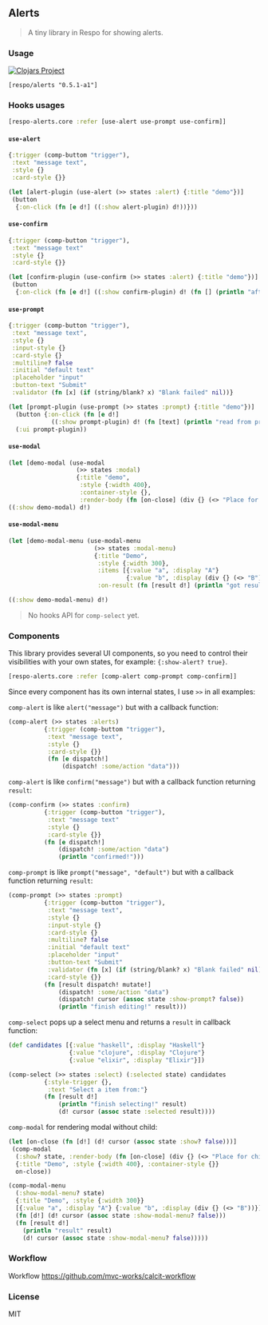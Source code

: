 
Alerts
----

> A tiny library in Respo for showing alerts.

### Usage

[![Clojars Project](https://img.shields.io/clojars/v/respo/alerts.svg)](https://clojars.org/respo/alerts)

```edn
[respo/alerts "0.5.1-a1"]
```

### Hooks usages

```clojure
[respo-alerts.core :refer [use-alert use-prompt use-confirm]]
```

#### `use-alert`

```clojure
{:trigger (comp-buttom "trigger"),
 :text "message text",
 :style {}
 :card-style {}}
```

```clojure
(let [alert-plugin (use-alert (>> states :alert) {:title "demo"})]
 (button
  {:on-click (fn [e d!] ((:show alert-plugin) d!))}))
```

#### `use-confirm`

```clojure
{:trigger (comp-button "trigger"),
 :text "message text"
 :style {}
 :card-style {}}
```

```clojure
(let [confirm-plugin (use-confirm (>> states :alert) {:title "demo"})]
 (button
  {:on-click (fn [e d!] ((:show confirm-plugin) d! (fn [] (println "after confirmed"))))}))
```

#### `use-prompt`

```clojure
{:trigger (comp-button "trigger"),
 :text "message text",
 :style {}
 :input-style {}
 :card-style {}
 :multiline? false
 :initial "default text"
 :placeholder "input"
 :button-text "Submit"
 :validator (fn [x] (if (string/blank? x) "Blank failed" nil))}
```

```clojure
(let [prompt-plugin (use-prompt (>> states :prompt) {:title "demo"})]
  (button {:on-click (fn [e d!]
            ((:show prompt-plugin) d! (fn [text] (println "read from prompt" (pr-str text)))))})
  (:ui prompt-plugin))
```

#### `use-modal`

```clojure
(let [demo-modal (use-modal
                   (>> states :modal)
                   {:title "demo",
                    :style {:width 400},
                    :container-style {},
                    :render-body (fn [on-close] (div {} (<> "Place for child content")))})])
((:show demo-modal) d!)
```

#### `use-modal-menu`

```clojure
(let [demo-modal-menu (use-modal-menu
                        (>> states :modal-menu)
                        {:title "Demo",
                         :style {:width 300},
                         :items [{:value "a", :display "A"}
                                 {:value "b", :display (div {} (<> "B"))}],
                         :on-result (fn [result d!] (println "got result" result))})])

((:show demo-modal-menu) d!)
```

> No hooks API for `comp-select` yet.

### Components

This library provides several UI components, so you need to control their visibilities with your own states, for example: `{:show-alert? true}`.

```clojure
[respo-alerts.core :refer [comp-alert comp-prompt comp-confirm]]
```

Since every component has its own internal states, I use `>>` in all examples:

`comp-alert` is like `alert("message")` but with a callback function:

```clojure
(comp-alert (>> states :alerts)
          {:trigger (comp-buttom "trigger"),
           :text "message text",
           :style {}
           :card-style {}}
           (fn [e dispatch!]
               (dispatch! :some/action "data")))
```

`comp-alert` is like `confirm("message")` but with a callback function returning `result`:

```clojure
(comp-confirm (>> states :confirm)
          {:trigger (comp-button "trigger"),
           :text "message text"
           :style {}
           :card-style {}}
          (fn [e dispatch!]
              (dispatch! :some/action "data")
              (println "confirmed!")))
```

`comp-prompt` is like `prompt("message", "default")` but with a callback function returning `result`:

```clojure
(comp-prompt (>> states :prompt)
          {:trigger (comp-button "trigger"),
           :text "message text",
           :style {}
           :input-style {}
           :card-style {}
           :multiline? false
           :initial "default text"
           :placeholder "input"
           :button-text "Submit"
           :validator (fn [x] (if (string/blank? x) "Blank failed" nil))
           :card-style {}}
          (fn [result dispatch! mutate!]
              (dispatch! :some/action "data")
              (dispatch! cursor (assoc state :show-prompt? false))
              (println "finish editing!" result)))
```

`comp-select` pops up a select menu and returns a `result` in callback function:

```clojure
(def candidates [{:value "haskell", :display "Haskell"}
                 {:value "clojure", :display "Clojure"}
                 {:value "elixir", :display "Elixir"}])

(comp-select (>> states :select) (:selected state) candidates
          {:style-trigger {},
           :text "Select a item from:"}
          (fn [result d!]
              (println "finish selecting!" result)
              (d! cursor (assoc state :selected result))))
```

`comp-modal` for rendering modal without child:

```clojure
(let [on-close (fn [d!] (d! cursor (assoc state :show? false)))]
 (comp-modal
  (:show? state, :render-body (fn [on-close] (div {} (<> "Place for child content"))))
  {:title "Demo", :style {:width 400}, :container-style {}}
  on-close))
```

```clojure
(comp-modal-menu
  (:show-modal-menu? state)
  {:title "Demo", :style {:width 300}}
  [{:value "a", :display "A"} {:value "b", :display (div {} (<> "B"))}]
  (fn [d!] (d! cursor (assoc state :show-modal-menu? false)))
  (fn [result d!]
    (println "result" result)
    (d! cursor (assoc state :show-modal-menu? false)))))
```

### Workflow

Workflow https://github.com/mvc-works/calcit-workflow

### License

MIT
